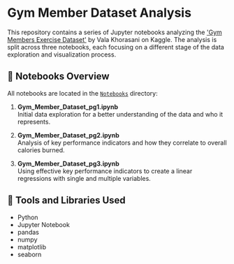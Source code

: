 # Gym Member Dataset Analysis

This repository contains a series of Jupyter notebooks analyzing the ['Gym Members Exercise Dataset'](https://www.kaggle.com/datasets/valakhorasani/gym-members-exercise-dataset) by Vala Khorasani on Kaggle. The analysis is split across three notebooks, each focusing on a different stage of the data exploration and visualization process.

## 📂 Notebooks Overview

All notebooks are located in the [`Notebooks`](./Notebooks) directory:

1. **Gym_Member_Dataset_pg1.ipynb**  
   Initial data exploration for a better understanding of the data and who it represents.

2. **Gym_Member_Dataset_pg2.ipynb**  
   Analysis of key performance indicators and how they correlate to overall calories burned.

3. **Gym_Member_Dataset_pg3.ipynb**  
   Using effective key performance indicators to create a linear regressions with single and multiple variables.

## 🧰 Tools and Libraries Used

- Python
- Jupyter Notebook
- pandas
- numpy
- matplotlib
- seaborn

